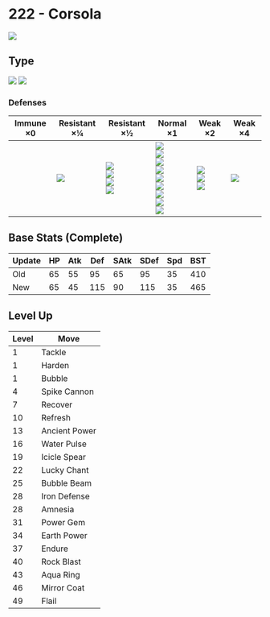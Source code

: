 # 222 - Corsola
![][222]

## Type

![][water]  ![][rock]

### Defenses

Immune ×0 | Resistant ×¼  | Resistant ×½                                                 | Normal ×1                                                                                                                             | Weak ×2                                             | Weak ×4        | 
---       | ---           | ---                                                          | ---                                                                                                                                   | ---                                                 | ---            | 
          | ![][fire]<br> | ![][normal]<br> ![][flying]<br> ![][poison]<br> ![][ice]<br> | ![][rock]<br> ![][bug]<br> ![][ghost]<br> ![][steel]<br> ![][water]<br> ![][psychic]<br> ![][dragon]<br> ![][dark]<br> ![][fairy]<br> | ![][fighting]<br> ![][ground]<br> ![][electric]<br> | ![][grass]<br> | 

## Base Stats (Complete)

Update | HP  | Atk | Def | SAtk | SDef | Spd | BST | 
---    | --- | --- | --- | ---  | ---  | --- | --- | 
Old    | 65  | 55  | 95  | 65   | 95   | 35  | 410 | 
New    | 65  | 45  | 115 | 90   | 115  | 35  | 465 | 

## Level Up

Level | Move          | 
---   | ---           | 
1     | Tackle        | 
1     | Harden        | 
1     | Bubble        | 
4     | Spike Cannon  | 
7     | Recover       | 
10    | Refresh       | 
13    | Ancient Power | 
16    | Water Pulse   | 
19    | Icicle Spear  | 
22    | Lucky Chant   | 
25    | Bubble Beam   | 
28    | Iron Defense  | 
28    | Amnesia       | 
31    | Power Gem     | 
34    | Earth Power   | 
37    | Endure        | 
40    | Rock Blast    | 
43    | Aqua Ring     | 
46    | Mirror Coat   | 
49    | Flail         | 

[222]: ../img/pokemon/222.png
[normal]: ../img/types/normal.png
[fire]: ../img/types/fire.png
[fighting]: ../img/types/fighting.png
[water]: ../img/types/water.png
[flying]: ../img/types/flying.png
[grass]: ../img/types/grass.png
[poison]: ../img/types/poison.png
[electric]: ../img/types/electric.png
[ground]: ../img/types/ground.png
[psychic]: ../img/types/psychic.png
[rock]: ../img/types/rock.png
[ice]: ../img/types/ice.png
[bug]: ../img/types/bug.png
[dragon]: ../img/types/dragon.png
[ghost]: ../img/types/ghost.png
[dark]: ../img/types/dark.png
[steel]: ../img/types/steel.png
[fairy]: ../img/types/fairy.png
